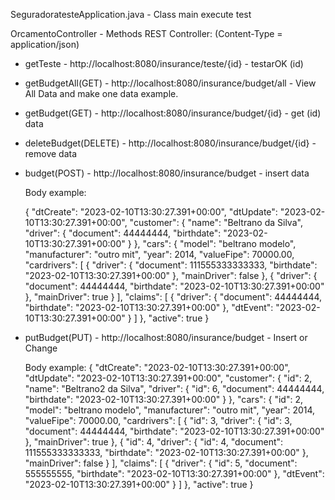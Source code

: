 
SeguradoratesteApplication.java - Class main execute test

OrcamentoController - Methods REST Controller:
(Content-Type = application/json)

* getTeste - http://localhost:8080/insurance/teste/{id} - testarOK (id)

* getBudgetAll(GET) - http://localhost:8080/insurance/budget/all - View All Data and make one data example.

* getBudget(GET) - http://localhost:8080/insurance/budget/{id} - get (id) data

* deleteBudget(DELETE) - http://localhost:8080/insurance/budget/{id} - remove data

* budget(POST) - http://localhost:8080/insurance/budget - insert data 

   Body example:
   
   {
    "dtCreate": "2023-02-10T13:30:27.391+00:00",
    "dtUpdate": "2023-02-10T13:30:27.391+00:00",
    "customer": {
        "name": "Beltrano da Silva",
        "driver": {
            "document": 44444444,
            "birthdate": "2023-02-10T13:30:27.391+00:00"
        }
    },
    "cars": {
        "model": "beltrano modelo",
        "manufacturer": "outro mit",
        "year": 2014,
        "valueFipe": 70000.00,
        "cardrivers": [
            {
                "driver": {
                    "document": 111555333333333,
                    "birthdate": "2023-02-10T13:30:27.391+00:00"
                },
                "mainDriver": false
            },
            {
                "driver": {
                    "document": 44444444,
                    "birthdate": "2023-02-10T13:30:27.391+00:00"
                },
                "mainDriver": true
            }
        ],
        "claims": [
            {
                "driver": {
                    "document": 44444444,
                    "birthdate": "2023-02-10T13:30:27.391+00:00"
                },
                "dtEvent": "2023-02-10T13:30:27.391+00:00"
            }
        ]
    },
    "active": true
}
   

* putBudget(PUT) - http://localhost:8080/insurance/budget - Insert or Change

   Body example:
       {
        "dtCreate": "2023-02-10T13:30:27.391+00:00",
        "dtUpdate": "2023-02-10T13:30:27.391+00:00",
        "customer": {
            "id": 2,
            "name": "Beltrano2 da Silva",
            "driver": {
                "id": 6,
                "document": 44444444,
                "birthdate": "2023-02-10T13:30:27.391+00:00"
            }
        },
        "cars": {
            "id": 2,
            "model": "beltrano modelo",
            "manufacturer": "outro mit",
            "year": 2014,
            "valueFipe": 70000.00,
            "cardrivers": [
                {
                    "id": 3,
                    "driver": {
                        "id": 3,
                        "document": 44444444,
                        "birthdate": "2023-02-10T13:30:27.391+00:00"
                    },
                    "mainDriver": true
                },
                {
                    "id": 4,
                    "driver": {
                        "id": 4,
                        "document": 111555333333333,
                        "birthdate": "2023-02-10T13:30:27.391+00:00"
                    },
                    "mainDriver": false
                }
            ],
            "claims": [
                {
                    "driver": {
                        "id": 5,
                        "document": 555555555,
                        "birthdate": "2023-02-10T13:30:27.391+00:00"
                    },
                    "dtEvent": "2023-02-10T13:30:27.391+00:00"
                }
            ]
        },
        "active": true
    }